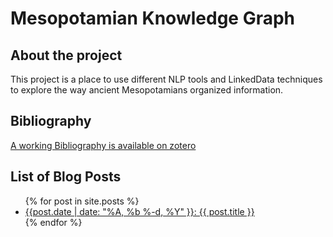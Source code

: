# Mesopotamian Knowledge Graph 

## About the project

This project is a place to use different NLP tools and LinkedData techniques to explore the way ancient Mesopotamians organized information. 

## Bibliography

[A working Bibliography is available on zotero](https://www.zotero.org/groups/2356093/messoptamianknowledgegraph/items)

## List of Blog Posts 

<ul>
    {% for post in site.posts %}
    <li>
    <a href="{{ post.url | relative_url }}">{{post.date | date: "%A, %b %-d, %Y" }}: {{ post.title }} </a> 
    </li>
    {% endfor %}
</ul>

